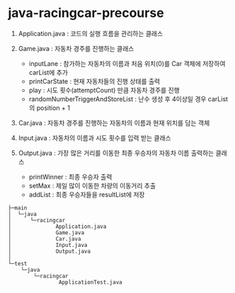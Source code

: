 # java-racingcar-precourse

1. Application.java : 코드의 실행 흐름을 관리하는 클래스


2. Game.java : 자동차 경주를 진행하는 클래스
    * inputLane : 참가하는 자동차의 이름과 처음 위치(0)를 Car 객체에 저장하여 carList에 추가
    * printCarState : 현재 자동차들의 진행 상태를 출력
    * play : 시도 횟수(attemptCount) 만큼 자동차 경주를 진행
    * randomNumberTriggerAndStoreList : 난수 생성 후 4이상일 경우 carList의 position + 1

3. Car.java : 자동차 경주를 진행하는 자동차의 이름과 현재 위치를 담는 객체


4. Input.java : 자동차의 이름과 시도 횟수를 입력 받는 클래스


5. Output.java : 가장 많은 거리를 이동한 최종 우승자의 자동차 이름 출력하는 클래스
   * printWinner : 최종 우승자 출력
   * setMax : 제일 많이 이동한 차량의 이동거리 추출
   * addList : 최종 우승자들을 resultList에 저장

````
├─main
│  └─java
│      └─racingcar
│              Application.java
│              Game.java
│              Car.java
│              Input.java
│              Output.java
│
└─test
    └─java
        └─racingcar
                ApplicationTest.java
